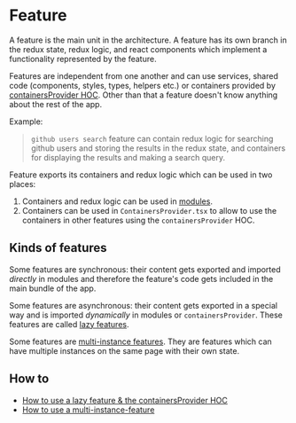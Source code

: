 # Feature

A feature is the main unit in the architecture. A feature has its own branch in the redux state, redux logic, and react components which implement a functionality represented by the feature.

Features are independent from one another and can use services, shared code (components, styles, types, helpers etc.) or containers provided by [containersProvider HOC](./lazy-feature.md). Other than that a feature doesn't know anything about the rest of the app.

Example:

> `github users search` feature can contain redux logic for searching github users and storing the results in the redux state, and containers for displaying the results and making a search query.

Feature exports its containers and redux logic which can be used in two places:
1. Containers and redux logic can be used in [modules](./modules.md).
2. Containers can be used in `ContainersProvider.tsx` to allow to use the containers in other features using the `containersProvider` HOC.

## Kinds of features

Some features are synchronous: their content gets exported and imported *directly* in modules and therefore the feature's code gets included in the main bundle of the app.

Some features are asynchronous: their content gets exported in a special way and is imported *dynamically* in modules or `containersProvider`. These features are called [lazy features](./lazy-feature.md).

Some features are [multi-instance features](./multi-instance-feature.md). They are features which can have multiple instances on the same page with their own state.

## How to

* [How to use a lazy feature & the containersProvider HOC](./lazy-feature.md)
* [How to use a multi-instance-feature](./multi-instance-feature.md)
